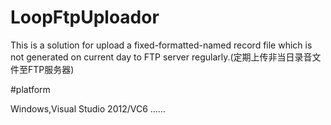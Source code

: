 # LoopFtpUploador
This is a solution for upload a fixed-formatted-named record file which is not generated on current day to FTP server regularly.(定期上传非当日录音文件至FTP服务器)

#platform

Windows,Visual Studio 2012/VC6 ……
